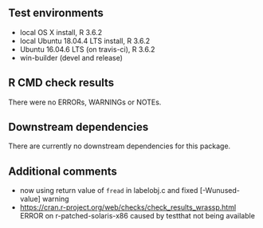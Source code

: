 ## Test environments

* local OS X install, R 3.6.2
* local Ubuntu 18.04.4 LTS install, R 3.6.2
* Ubuntu 16.04.6 LTS (on travis-ci), R 3.6.2
* win-builder (devel and release)

## R CMD check results

There were no ERRORs, WARNINGs or NOTEs.

## Downstream dependencies

There are currently no downstream dependencies for this package.

## Additional comments

* now using return value of `fread` in labelobj.c and fixed [-Wunused-value] warning
* https://cran.r-project.org/web/checks/check_results_wrassp.html ERROR on r-patched-solaris-x86 caused by testthat not being available